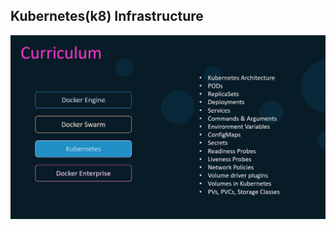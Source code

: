 ## Kubernetes(k8) Infrastructure 
![k8_intro](https://github.com/sheyijojo/Docker_CERT/blob/main/_assets/k8_intro.png?raw=true)